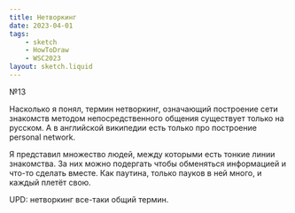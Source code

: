 ```yaml
---
title: Нетворкинг
date: 2023-04-01
tags:
    - sketch
    - HowToDraw
    - WSC2023
layout: sketch.liquid
---
```


№13

Насколько я понял, термин нетворкинг, означающий построение сети знакомств методом непосредственного общения существует только на русском. А в английской википедии есть только про построение personal network.

Я представил множество людей, между которыми есть тонкие линии знакомства. За них можно подергать чтобы обменяться информацией и что-то сделать вместе. Как паутина, только пауков в ней много, и каждый плетёт свою.

UPD: нетворкинг все-таки общий термин.
